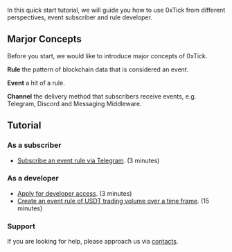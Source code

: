 In this quick start tutorial, we will guide you how to use 0xTick from different perspectives, event subscriber and rule developer.

## Marjor Concepts
Before you start, we would like to introduce major concepts of 0xTick.

<b>Rule</b> the pattern of blockchain data that is considered an event.

<b>Event</b> a hit of a rule.

<b>Channel</b> the delivery method that subscribers receive events, e.g. Telegram, Discord and Messaging Middleware.

## Tutorial
### As a subscriber
* [Subscribe an event rule via Telegram][2]. (3 minutes)

### As a developer 
* [Apply for developer access][3]. (3 minutes)
* [Create an event rule of USDT trading volume over a time frame][1]. (15 minutes)

### Support
If you are looking for help, please approach us via [contacts](../about/contact.md).

[1]: <usdt.md>
[2]: <sub.md>
[3]: <beta.md>
